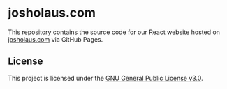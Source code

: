 # josholaus.com

This repository contains the source code for our React website hosted on [josholaus.com](https://josholaus.com) via GitHub Pages.

## License

This project is licensed under the [GNU General Public License v3.0](https://choosealicense.com/licenses/gpl-3.0/).
